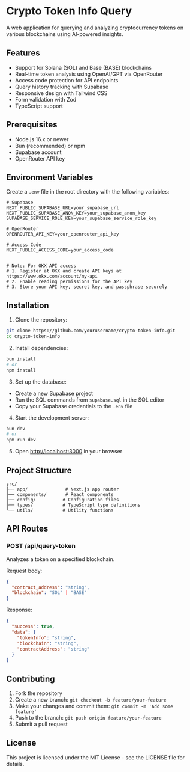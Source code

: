 # Crypto Token Info Query

A web application for querying and analyzing cryptocurrency tokens on various blockchains using AI-powered insights.

## Features

- Support for Solana (SOL) and Base (BASE) blockchains
- Real-time token analysis using OpenAI/GPT via OpenRouter
- Access code protection for API endpoints
- Query history tracking with Supabase
- Responsive design with Tailwind CSS
- Form validation with Zod
- TypeScript support

## Prerequisites

- Node.js 16.x or newer
- Bun (recommended) or npm
- Supabase account
- OpenRouter API key

## Environment Variables

Create a `.env` file in the root directory with the following variables:

```env
# Supabase
NEXT_PUBLIC_SUPABASE_URL=your_supabase_url
NEXT_PUBLIC_SUPABASE_ANON_KEY=your_supabase_anon_key
SUPABASE_SERVICE_ROLE_KEY=your_supabase_service_role_key

# OpenRouter
OPENROUTER_API_KEY=your_openrouter_api_key

# Access Code
NEXT_PUBLIC_ACCESS_CODE=your_access_code


# Note: For OKX API access
# 1. Register at OKX and create API keys at https://www.okx.com/account/my-api
# 2. Enable reading permissions for the API key
# 3. Store your API key, secret key, and passphrase securely
```

## Installation

1. Clone the repository:

```bash
git clone https://github.com/yourusername/crypto-token-info.git
cd crypto-token-info
```

2. Install dependencies:

```bash
bun install
# or
npm install
```

3. Set up the database:

- Create a new Supabase project
- Run the SQL commands from `supabase.sql` in the SQL editor
- Copy your Supabase credentials to the `.env` file

4. Start the development server:

```bash
bun dev
# or
npm run dev
```

5. Open [http://localhost:3000](http://localhost:3000) in your browser

## Project Structure

```
src/
├── app/              # Next.js app router
├── components/       # React components
├── config/          # Configuration files
├── types/           # TypeScript type definitions
└── utils/           # Utility functions
```

## API Routes

### POST /api/query-token

Analyzes a token on a specified blockchain.

Request body:

```json
{
  "contract_address": "string",
  "blockchain": "SOL" | "BASE"
}
```

Response:

```json
{
  "success": true,
  "data": {
    "tokenInfo": "string",
    "blockchain": "string",
    "contractAddress": "string"
  }
}
```

## Contributing

1. Fork the repository
2. Create a new branch: `git checkout -b feature/your-feature`
3. Make your changes and commit them: `git commit -m 'Add some feature'`
4. Push to the branch: `git push origin feature/your-feature`
5. Submit a pull request

## License

This project is licensed under the MIT License - see the LICENSE file for details.

